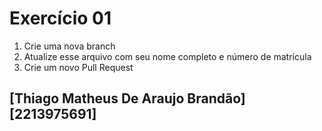 # Exercício 01

1. Crie uma nova branch
2. Atualize esse arquivo com seu nome completo e número de matrícula
2. Crie um novo Pull Request

## [Thiago Matheus De Araujo Brandão] [2213975691]
